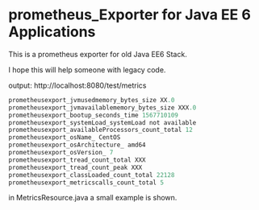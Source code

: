 # prometheus_Exporter for Java EE 6 Applications
This is a prometheus exporter for old Java EE6 Stack.

I hope this will help someone with legacy code.

output:
http://localhost:8080/test/metrics

```java
prometheusexport_jvmusedmemory_bytes_size XX.0
prometheusexport_jvmavailablememory_bytes_size XXX.0
prometheusexport_bootup_seconds_time 1567710109
prometheusexport_systemLoad_systemLoad not available
prometheusexport_availableProcessors_count_total 12
prometheusexport_osName_ CentOS 
prometheusexport_osArchitecture_ amd64
prometheusexport_osVersion_ 7
prometheusexport_tread_count_total XXX
prometheusexport_tread_count_peak XXX
prometheusexport_classLoaded_count_total 22128
prometheusexport_metricscalls_count_total 5
```

in MetricsResource.java a small example is shown.
